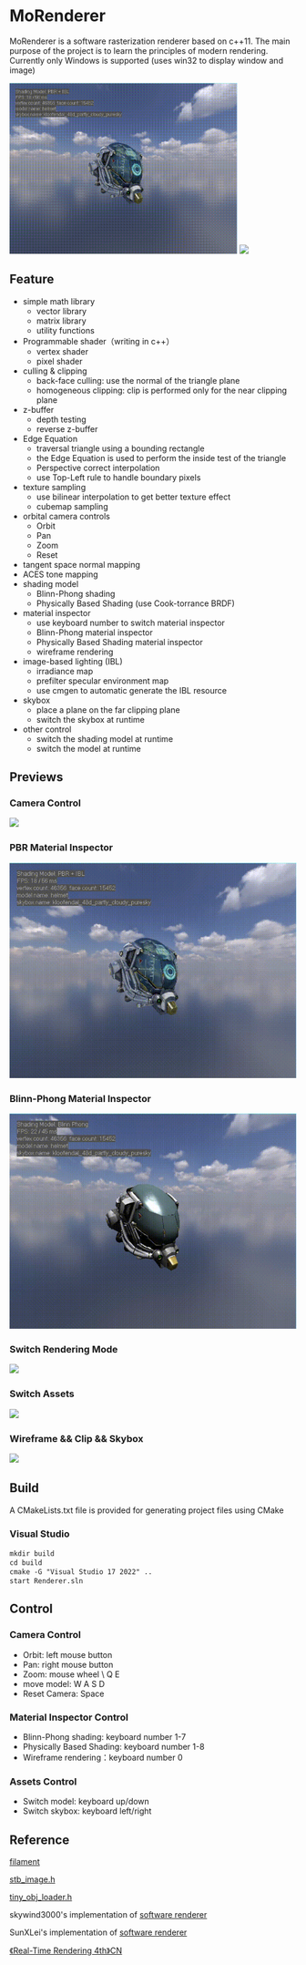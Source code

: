# MoRenderer

MoRenderer is a software rasterization renderer based on c++11. The main purpose of the project is to learn the principles of modern rendering. Currently only Windows is supported (uses win32 to display window and image)

<img src="images/PBR-Material-Inspector.gif" width="400">
<img src="images/Switch-Rendering-Mode.gif" width="400">

## Feature

-   simple math library
    -   vector library
    -   matrix library
    -   utility functions
-   Programmable shader（writing in c++）
    -   vertex shader
    -   pixel shader
-   culling & clipping
    -   back-face culling: use the normal of the triangle plane
    -   homogeneous clipping: clip is performed only for the near clipping plane
-   z-buffer
    -   depth testing
    -   reverse z-buffer 
-   Edge Equation
    -   traversal triangle using a bounding rectangle
    -   the Edge Equation is used to perform the inside test of the triangle
    -   Perspective correct interpolation
    -   use Top-Left rule to handle boundary pixels
-   texture sampling
    -   use bilinear interpolation to get better texture effect
    -   cubemap sampling
-   orbital camera controls
    - Orbit
    - Pan
    - Zoom
    - Reset
-   tangent space normal mapping
-   ACES tone mapping
-   shading model
    -   Blinn-Phong shading
    -   Physically Based Shading (use Cook-torrance BRDF)
-   material inspector
    -   use keyboard number to switch material inspector
    -   Blinn-Phong material inspector
    -   Physically Based Shading material inspector
    -   wireframe rendering
-   image-based lighting (IBL)
    -   irradiance map
    -   prefilter specular environment map
    -   use cmgen to automatic generate the IBL resource
-   skybox 
    -   place a plane on the far clipping plane
    -   switch the skybox at runtime
-   other control
    -   switch the shading model at runtime
    -   switch the model at runtime


## Previews

### Camera Control
![](images/Camera-Control.gif)

### PBR Material Inspector
![](images/PBR-Material-Inspector.gif)

### Blinn-Phong Material Inspector
![](images/Blinn-Phong-Material-Inspector.gif)

### Switch Rendering Mode
![](images/Switch-Rendering-Mode.gif)

### Switch Assets
![](images/Switch-Assets.gif)

### Wireframe && Clip && Skybox
![](images/Wireframe-Clip-Skybox.gif)

## Build

A CMakeLists.txt file is provided for generating project files using CMake

### Visual Studio

```
mkdir build
cd build
cmake -G "Visual Studio 17 2022" ..
start Renderer.sln
```

## Control
### Camera Control
-   Orbit: left mouse button
-   Pan: right mouse button
-   Zoom: mouse wheel \ Q E
-   move model: W A S D
-   Reset Camera: Space

### Material Inspector Control
-   Blinn-Phong shading: keyboard number 1-7
-   Physically Based Shading: keyboard number 1-8
-   Wireframe rendering：keyboard number 0

### Assets Control
-   Switch model: keyboard up/down
-   Switch skybox: keyboard left/right


## Reference

[filament](https://github.com/google/filament "filament")

[stb_image.h](https://github.com/nothings/stb "stb_image")

[tiny_obj_loader.h](https://github.com/tinyobjloader/tinyobjloader "tiny_obj_loader")

skywind3000's implementation of [software renderer](https://github.com/skywind3000/RenderHelp "software renderer")

SunXLei's implementation of [software renderer](https://github.com/SunXLei/SRender "software renderer")

[《Real-Time Rendering 4th》CN](https://github.com/Morakito/Real-Time-Rendering-4th-CN "《Real-Time Rendering 4th》CN")
